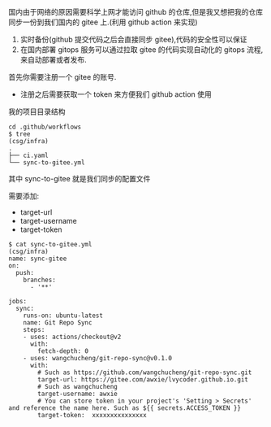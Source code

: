 国内由于网络的原因需要科学上网才能访问 github 的仓库,但是我又想把我的仓库同步一份到我们国内的 gitee 上.(利用 github action 来实现)
1. 实时备份(github 提交代码之后会直接同步 gitee),代码的安全性可以保证
2. 在国内部署 gitops 服务可以通过拉取 gitee 的代码实现自动化的 gitops 流程,来自动部署或者发布.

首先你需要注册一个 gitee 的账号.
- 注册之后需要获取一个 token 来方便我们 github action 使用

我的项目目录结构
```
cd .github/workflows
$ tree                                                                                                                                                                                                                                           (csg/infra)
.
├── ci.yaml
└── sync-to-gitee.yml

```

其中 sync-to-gitee 就是我们同步的配置文件

需要添加:

- target-url
- target-username
- target-token

```
$ cat sync-to-gitee.yml                                                                                                                                                                                                                          (csg/infra)
name: sync-gitee
on:
  push:
    branches:
      - '**'

jobs:
  sync:
    runs-on: ubuntu-latest
    name: Git Repo Sync
    steps:
    - uses: actions/checkout@v2
      with:
        fetch-depth: 0
    - uses: wangchucheng/git-repo-sync@v0.1.0
      with:
        # Such as https://github.com/wangchucheng/git-repo-sync.git
        target-url: https://gitee.com/awxie/lvycoder.github.io.git
        # Such as wangchucheng
        target-username: awxie
        # You can store token in your project's 'Setting > Secrets' and reference the name here. Such as ${{ secrets.ACCESS_TOKEN }}
        target-token:  xxxxxxxxxxxxxxx
```
